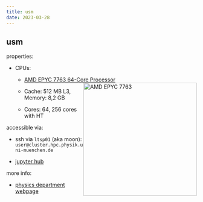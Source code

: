 ```yaml
---
title: usm
date: 2023-03-28
---
```


usm
---

properties:

- CPUs:

  - [AMD EPYC 7763 64-Core Processor](https://www.amd.com/en/products/cpu/amd-epyc-7763)
  <img style="float: right;" alt="AMD EPYC 7763" width="300" src="/github-page-test/docs/assets/images/amd-epyc.jpg">

  - Cache: 512 MB L3, Memory: 8,2 GB

  - Cores: 64, 256 cores with HT

accessible via:

  - ssh via ```ltsp01``` (aka moon):
    ```user@cluster.hpc.physik.uni-muenchen.de```

  - [jupyter hub](https://jupyter.physik.uni-muenchen.de)

more info:

  - [physics department webpage](https://www.it.physik.uni-muenchen.de/dienste/rechencluster/index.html)
